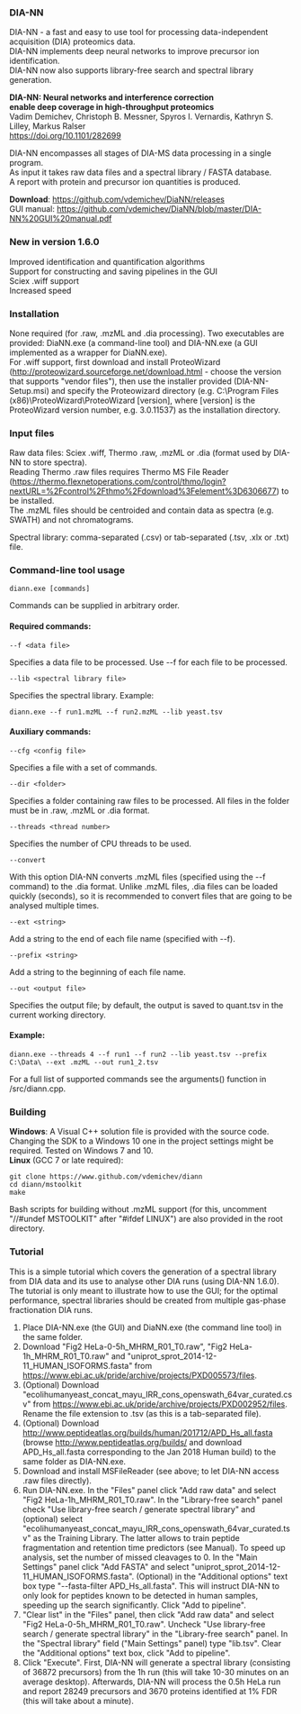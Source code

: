 ### DIA-NN

DIA-NN - a fast and easy to use tool for processing data-independent acquisition (DIA) proteomics data.  
DIA-NN implements deep neural networks to improve precursor ion identification.  
DIA-NN now also supports library-free search and spectral library generation.

**DIA-NN: Neural networks and interference correction  	
enable deep coverage in high-throughput proteomics**  
Vadim Demichev, Christoph B. Messner, Spyros I. Vernardis, Kathryn S. Lilley, Markus Ralser  
https://doi.org/10.1101/282699

DIA-NN encompasses all stages of DIA-MS data processing in a single program.   
As input it takes raw data files and a spectral library / FASTA database.  
A report with protein and precursor ion quantities is produced. 
  
**Download**: https://github.com/vdemichev/DiaNN/releases   
GUI manual: https://github.com/vdemichev/DiaNN/blob/master/DIA-NN%20GUI%20manual.pdf   

### New in version 1.6.0  

Improved identification and quantification algorithms  
Support for constructing and saving pipelines in the GUI  
Sciex .wiff support  
Increased speed   

### Installation

None required (for .raw, .mzML and .dia processing). Two executables are provided: DiaNN.exe (a command-line tool) and DIA-NN.exe (a GUI implemented as a wrapper for DiaNN.exe).  
For .wiff support, first download and install ProteoWizard (http://proteowizard.sourceforge.net/download.html - choose the version that supports "vendor files"), then use the installer provided (DIA-NN-Setup.msi) and specify the Proteowizard directory (e.g. C:\Program Files (x86)\ProteoWizard\ProteoWizard \[version\], where \[version\] is the ProteoWizard version number, e.g. 3.0.11537) as the installation directory.  

### Input files

Raw data files: Sciex .wiff, Thermo .raw, .mzML or .dia (format used by DIA-NN to store spectra).  
Reading Thermo .raw files requires Thermo MS File Reader (https://thermo.flexnetoperations.com/control/thmo/login?nextURL=%2Fcontrol%2Fthmo%2Fdownload%3Felement%3D6306677) to be installed.   
The .mzML files should be centroided and contain data as spectra (e.g. SWATH) and not chromatograms.  

Spectral library: comma-separated (.csv) or tab-separated (.tsv, .xlx or .txt) file.    
  
### Command-line tool usage
```
diann.exe [commands]  
```
Commands can be supplied in arbitrary order.     

#### Required commands:  
```
--f <data file> 
```
Specifies a data file to be processed. Use --f for each file to be processed. 
```
--lib <spectral library file>
```
Specifies the spectral library. Example:
```
diann.exe --f run1.mzML --f run2.mzML --lib yeast.tsv  
```
#### Auxiliary commands:  
```
--cfg <config file> 
```
Specifies a file with a set of commands.
```
--dir <folder> 
```
Specifies a folder containing raw files to be processed. All files in the folder must be in .raw, .mzML or .dia format.  
```
--threads <thread number> 
```
Specifies the number of CPU threads to be used.  
```
--convert
```
With this option DIA-NN converts .mzML files (specified using the --f command) to the .dia format. Unlike .mzML files, .dia files can be loaded quickly (seconds), so it is recommended to convert files that are going to be analysed multiple times.    
```
--ext <string>
```
Add a string to the end of each file name (specified with --f).  
```
--prefix <string>
```
Add a string to the beginning of each file name.  
```
--out <output file> 
```
Specifies the output file; by default, the output is saved to quant.tsv in the current working directory.

#### Example:
```
diann.exe --threads 4 --f run1 --f run2 --lib yeast.tsv --prefix C:\Data\ --ext .mzML --out run1_2.tsv    
```

For a full list of supported commands see the arguments() function in /src/diann.cpp.

### Building

**Windows**: A Visual C++ solution file is provided with the source code. Changing the SDK to a Windows 10 one in the project settings might be required. Tested on Windows 7 and 10.      
**Linux** (GCC 7 or late required):		     		
```  		
git clone https://www.github.com/vdemichev/diann  		
cd diann/mstoolkit  		
make      		
```		  
Bash scripts for building without .mzML support (for this, uncomment "//#undef MSTOOLKIT" after "#ifdef LINUX") are also provided in the root directory.   		
   		
### Tutorial

This is a simple tutorial which covers the generation of a spectral library from DIA data and its use to analyse other DIA runs (using DIA-NN 1.6.0). The tutorial is only meant to illustrate how to use the GUI; for the optimal performance, spectral libraries should be created from multiple gas-phase fractionation DIA runs.   		
1. Place DIA-NN.exe (the GUI) and DiaNN.exe (the command line tool) in the same folder.  
2. Download "Fig2 HeLa-0-5h_MHRM_R01_T0.raw", "Fig2 HeLa-1h_MHRM_R01_T0.raw" and "uniprot_sprot_2014-12-11_HUMAN_ISOFORMS.fasta" from https://www.ebi.ac.uk/pride/archive/projects/PXD005573/files.  
3. (Optional) Download "ecolihumanyeast_concat_mayu_IRR_cons_openswath_64var_curated.csv" from https://www.ebi.ac.uk/pride/archive/projects/PXD002952/files. Rename the file extension to .tsv (as this is a tab-separated file).  
4. (Optional) Download http://www.peptideatlas.org/builds/human/201712/APD_Hs_all.fasta (browse http://www.peptideatlas.org/builds/ and download APD_Hs_all.fasta corresponding to the Jan 2018 Human build) to the same folder as DIA-NN.exe.  
5. Download and install MSFileReader (see above; to let DIA-NN access .raw files directly).  
6. Run DIA-NN.exe. In the "Files" panel click "Add raw data" and select "Fig2 HeLa-1h_MHRM_R01_T0.raw". In the "Library-free search" panel check "Use library-free search / generate spectral library" and (optional) select "ecolihumanyeast_concat_mayu_IRR_cons_openswath_64var_curated.tsv" as the Training Library. The latter allows to train peptide fragmentation and retention time predictors (see Manual). To speed up analysis, set the number of missed cleavages to 0. In the "Main Settings" panel click "Add FASTA" and select "uniprot_sprot_2014-12-11_HUMAN_ISOFORMS.fasta". (Optional) in the "Additional options" text box type "--fasta-filter APD_Hs_all.fasta". This will instruct DIA-NN to only look for peptides known to be detected in human samples, speeding up the search significantly. Click "Add to pipeline".   
7. "Clear list" in the "Files" panel, then click "Add raw data" and select "Fig2 HeLa-0-5h_MHRM_R01_T0.raw". Uncheck "Use library-free search / generate spectral library" in the "Library-free search" panel. In the "Spectral library" field ("Main Settings" panel) type "lib.tsv". Clear the "Additional options" text box, click "Add to pipeline".    
8. Click "Execute". First, DIA-NN will generate a spectral library (consisting of 36872 precursors) from the 1h run (this will take 10-30 minutes on an average desktop). Afterwards, DIA-NN will process the 0.5h HeLa run and report 28249 precursors and 3670 proteins identified at 1% FDR (this will take about a minute).     
